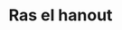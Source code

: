 ---
layout: recette
categories: [recettes]
hidden: true
lang: fr
sitemap: false
title: Ras el hanout
type: autre
ingredients: 
  - nom: cumin
    qte: 2
    unite: cuillères à café
  - nom: coriandre 
    qte: 1
    unite: cuillère à café
  - nom: cannelle
    qte: 0.5
    unite: cuillère à café
  - nom: muscade
    qte: 1
    unite: cuillère à café
  - nom: gingembre
    qte: 1
    unite: cuillère à café
  - nom: paprika
    qte: 2
    unite: cuillères à café
  - nom: curcuma
    qte: 1
    unite: cuillère à café
  - nom: sel
    qte: 2
    unite: cuillères à café
etapes:
  - label: Préparation
    details:
      - Tout doit être en poudre
      - Tout mélanger
---